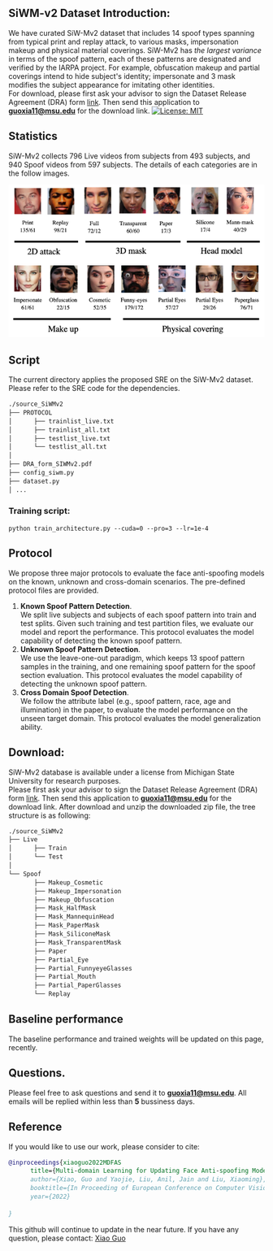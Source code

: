 ## SiWM-v2 Dataset Introduction:
We have curated SiW-Mv2 dataset that includes $14$ spoof types spanning from typical print and replay attack, to various masks, impersonation makeup and physical material coverings. SiW-Mv2 has *the largest variance* in terms of the spoof pattern, each of these patterns 
are designated and verified by the IARPA project. For example, obfuscation makeup and partial coverings intend to hide subject's identity; impersonate and $3$ mask modifies the subject appearance for imitating other identities. <br /> For download, please first ask your advisor to sign the Dataset Release Agreement (DRA) form [link](https://github.com/CHELSEA234/Multi-domain-learning-FAS/blob/main/source_SiWMv2/DRA_form_SIWMv2.pdf). Then send this application to **guoxia11@msu.edu** for the download link.
[![License: MIT](https://img.shields.io/badge/License-MIT-yellow.svg)](https://opensource.org/licenses/MIT)

## Statistics
SiW-Mv2 collects $796$ Live videos from subjects from $493$ subjects, and $940$ Spoof videos from $597$ subjects. 
The details of each categories are in the follow images. 

<p align="center">
<img src="https://github.com/CHELSEA234/Multi-domain-learning-FAS/blob/main/figures/siwmv2_dataset.png" alt="drawing" width="800"/>
</p>

## Script 
The current directory applies the proposed SRE on the SiW-Mv2 dataset. Please refer to the SRE code for the dependencies.
```bash
./source_SiWMv2
├── PROTOCOL
│      ├── trainlist_live.txt
│      ├── trainlist_all.txt
│      ├── testlist_live.txt
│      └── testlist_all.txt
│ 
├── DRA_form_SIWMv2.pdf
├── config_siwm.py
├── dataset.py
│ ...
```

### Training script: 
```
python train_architecture.py --cuda=0 --pro=3 --lr=1e-4
```


## Protocol
We propose three major protocols to evaluate the face anti-spoofing models on the known, unknown and cross-domain scenarios. 
The pre-defined protocol files are provided.
1. **Known Spoof Pattern Detection**. <br />
   We split live subjects and subjects of each spoof pattern into train and test splits. Given such training and test partition files, 
   we evaluate our model and report the performance. This protocol evaluates the model capability of detecting the known spoof pattern.
2. **Unknown Spoof Pattern Detection**. <br />
   We use the leave-one-out paradigm, which keeps $13$ spoof pattern samples in the training, and one remaining spoof pattern for the spoof section evaluation. 
   This protocol evaluates the model capability of detecting the unknown spoof pattern.
3. **Cross Domain Spoof Detection**. <br />
   We follow the attribute label (e.g., spoof pattern, race, age and illumination) in the paper, to evaluate the model performance on the unseen target domain. 
   This protocol evaluates the model generalization ability.

## Download:
SiW-Mv2 database is available under a license from Michigan State University for research purposes. <br />
Please first ask your advisor to sign the Dataset Release Agreement (DRA) form [link](https://github.com/CHELSEA234/Multi-domain-learning-FAS/blob/main/source_SiWMv2/DRA_form_SIWMv2.pdf). Then send this application to **guoxia11@msu.edu** for the download link.
After download and unzip the downloaded zip file, the tree structure is as following:
```bash
./source_SiWMv2
├── Live
│      ├── Train
│      └── Test
│ 
└── Spoof
       ├── Makeup_Cosmetic
       ├── Makeup_Impersonation
       ├── Makeup_Obfuscation
       ├── Mask_HalfMask
       ├── Mask_MannequinHead
       ├── Mask_PaperMask
       ├── Mask_SiliconeMask
       ├── Mask_TransparentMask
       ├── Paper
       ├── Partial_Eye
       ├── Partial_FunnyeyeGlasses
       ├── Partial_Mouth
       ├── Partial_PaperGlasses
       └── Replay
```

## Baseline performance
The baseline performance and trained weights will be updated on this page, recently.

## Questions.
Please feel free to ask questions and send it to **guoxia11@msu.edu**. All emails will be replied within less than **5** bussiness days. 

## Reference
If you would like to use our work, please consider to cite:
```Bibtex
@inproceedings{xiaoguo2022MDFAS
      title={Multi-domain Learning for Updating Face Anti-spoofing Models}, 
      author={Xiao, Guo and Yaojie, Liu, Anil, Jain and Liu, Xiaoming},
      booktitle={In Proceeding of European Conference on Computer Vision (ECCV 2022)},
      year={2022}
      
}
```
This github will continue to update in the near future. If you have any question, please contact: [Xiao Guo](guoxia11@msu.edu) 
